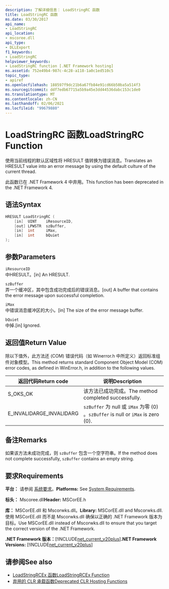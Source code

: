 ```yaml
---
description: 了解详细信息： LoadStringRC 函数
title: LoadStringRC 函数
ms.date: 03/30/2017
api_name:
- LoadStringRC
api_location:
- mscoree.dll
api_type:
- DLLExport
f1_keywords:
- LoadStringRC
helpviewer_keywords:
- LoadStringRC function [.NET Framework hosting]
ms.assetid: 752e49b4-987c-4c28-a118-1a0c1ed510c5
topic_type:
- apiref
ms.openlocfilehash: 188597f9dc21b6a67fb84e91cd66b50ba5a514f3
ms.sourcegitcommit: ddf7edb67715a5b9a45e3dd44536dabc153c1de0
ms.translationtype: MT
ms.contentlocale: zh-CN
ms.lasthandoff: 02/06/2021
ms.locfileid: "99679880"
---
```

# <a name="loadstringrc-function"></a><span data-ttu-id="778b8-103">LoadStringRC 函数</span><span class="sxs-lookup"><span data-stu-id="778b8-103">LoadStringRC Function</span></span>

<span data-ttu-id="778b8-104">使用当前线程的默认区域性将 HRESULT 值转换为错误消息。</span><span class="sxs-lookup"><span data-stu-id="778b8-104">Translates an HRESULT value into an error message by using the default culture of the current thread.</span></span>  
  
 <span data-ttu-id="778b8-105">此函数已在 .NET Framework 4 中弃用。</span><span class="sxs-lookup"><span data-stu-id="778b8-105">This function has been deprecated in the .NET Framework 4.</span></span>  
  
## <a name="syntax"></a><span data-ttu-id="778b8-106">语法</span><span class="sxs-lookup"><span data-stu-id="778b8-106">Syntax</span></span>  
  
```cpp  
HRESULT LoadStringRC (  
    [in]  UINT    iResourceID,
    [out] LPWSTR  szBuffer,
    [in]  int     iMax,
    [in]  int     bQuiet  
);  
```  
  
## <a name="parameters"></a><span data-ttu-id="778b8-107">参数</span><span class="sxs-lookup"><span data-stu-id="778b8-107">Parameters</span></span>  

 `iResourceID`  
 <span data-ttu-id="778b8-108">中HRESULT。</span><span class="sxs-lookup"><span data-stu-id="778b8-108">[in] An HRESULT.</span></span>  
  
 `szBuffer`  
 <span data-ttu-id="778b8-109">弄一个缓冲区，其中包含成功完成后的错误消息。</span><span class="sxs-lookup"><span data-stu-id="778b8-109">[out] A buffer that contains the error message upon successful completion.</span></span>  
  
 `iMax`  
 <span data-ttu-id="778b8-110">中错误消息缓冲区的大小。</span><span class="sxs-lookup"><span data-stu-id="778b8-110">[in] The size of the error message buffer.</span></span>  
  
 `bQuiet`  
 <span data-ttu-id="778b8-111">中掉.</span><span class="sxs-lookup"><span data-stu-id="778b8-111">[in] Ignored.</span></span>  
  
## <a name="return-value"></a><span data-ttu-id="778b8-112">返回值</span><span class="sxs-lookup"><span data-stu-id="778b8-112">Return Value</span></span>  

 <span data-ttu-id="778b8-113">除以下值外，此方法还 (COM) 错误代码（如 Winerror.h 中所定义）返回标准组件对象模型。</span><span class="sxs-lookup"><span data-stu-id="778b8-113">This method returns standard Component Object Model (COM) error codes, as defined in WinError.h, in addition to the following values.</span></span>  
  
|<span data-ttu-id="778b8-114">返回代码</span><span class="sxs-lookup"><span data-stu-id="778b8-114">Return code</span></span>|<span data-ttu-id="778b8-115">说明</span><span class="sxs-lookup"><span data-stu-id="778b8-115">Description</span></span>|  
|-----------------|-----------------|  
|<span data-ttu-id="778b8-116">S_OK</span><span class="sxs-lookup"><span data-stu-id="778b8-116">S_OK</span></span>|<span data-ttu-id="778b8-117">该方法已成功完成。</span><span class="sxs-lookup"><span data-stu-id="778b8-117">The method completed successfully.</span></span>|  
|<span data-ttu-id="778b8-118">E_INVALIDARG</span><span class="sxs-lookup"><span data-stu-id="778b8-118">E_INVALIDARG</span></span>|<span data-ttu-id="778b8-119">`szBuffer` 为 null 或 `iMax` 为零 (0) 。</span><span class="sxs-lookup"><span data-stu-id="778b8-119">`szBuffer` is null or `iMax` is zero (0).</span></span>|  
  
## <a name="remarks"></a><span data-ttu-id="778b8-120">备注</span><span class="sxs-lookup"><span data-stu-id="778b8-120">Remarks</span></span>  

 <span data-ttu-id="778b8-121">如果该方法未成功完成，则 `szBuffer` 包含一个空字符串。</span><span class="sxs-lookup"><span data-stu-id="778b8-121">If the method does not complete successfully, `szBuffer` contains an empty string.</span></span>  
  
## <a name="requirements"></a><span data-ttu-id="778b8-122">要求</span><span class="sxs-lookup"><span data-stu-id="778b8-122">Requirements</span></span>  

 <span data-ttu-id="778b8-123">**平台：** 请参阅 [系统要求](../../get-started/system-requirements.md)。</span><span class="sxs-lookup"><span data-stu-id="778b8-123">**Platforms:** See [System Requirements](../../get-started/system-requirements.md).</span></span>  
  
 <span data-ttu-id="778b8-124">**标头：** Mscoree.dll</span><span class="sxs-lookup"><span data-stu-id="778b8-124">**Header:** MSCorEE.h</span></span>  
  
 <span data-ttu-id="778b8-125">**库：** MSCorEE.dll 和 Mscorwks.dll。</span><span class="sxs-lookup"><span data-stu-id="778b8-125">**Library:** MSCorEE.dll and Mscorwks.dll.</span></span> <span data-ttu-id="778b8-126">使用 MSCorEE.dll 而不是 Mscorwks.dll 确保以正确的 .NET Framework 版本为目标。</span><span class="sxs-lookup"><span data-stu-id="778b8-126">Use MSCorEE.dll instead of Mscorwks.dll to ensure that you target the correct version of the .NET Framework.</span></span>  
  
 <span data-ttu-id="778b8-127">**.NET Framework 版本：**[!INCLUDE[net_current_v20plus](../../../../includes/net-current-v20plus-md.md)]</span><span class="sxs-lookup"><span data-stu-id="778b8-127">**.NET Framework Versions:** [!INCLUDE[net_current_v20plus](../../../../includes/net-current-v20plus-md.md)]</span></span>  
  
## <a name="see-also"></a><span data-ttu-id="778b8-128">请参阅</span><span class="sxs-lookup"><span data-stu-id="778b8-128">See also</span></span>

- [<span data-ttu-id="778b8-129">LoadStringRCEx 函数</span><span class="sxs-lookup"><span data-stu-id="778b8-129">LoadStringRCEx Function</span></span>](loadstringrcex-function.md)
- [<span data-ttu-id="778b8-130">弃用的 CLR 承载函数</span><span class="sxs-lookup"><span data-stu-id="778b8-130">Deprecated CLR Hosting Functions</span></span>](deprecated-clr-hosting-functions.md)
